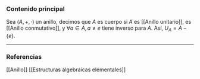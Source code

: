 ### Contenido principal

Sea $(A, +, ·)$ un anillo, decimos que $A$ es cuerpo si $A$ es [[Anillo unitario]], es [[Anillo conmutativo]], y $\forall a \in A, a \not = e$ tiene inverso para $A$. Así, $U_A = A - \{e\}$.

--- 
### Referencias
[[Anillo]]
[[Estructuras algebraicas elementales]]